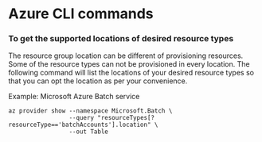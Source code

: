# Azure CLI commands 

### To get the supported locations of desired resource types

The resource group location can be different of provisioning resources. Some of the resource types can not be provisioned in every location. The following command will list the locations of your desired resource types so that you can opt the location as per your convenience.

Example: Microsoft Azure Batch service

```
az provider show --namespace Microsoft.Batch \
                 --query "resourceTypes[?resourceType=='batchAccounts'].location" \
                 --out Table
```